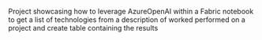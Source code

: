 Project showcasing how to leverage AzureOpenAI within a Fabric notebook to get a list of technologies from a description of worked performed on a project and create table containing the results
